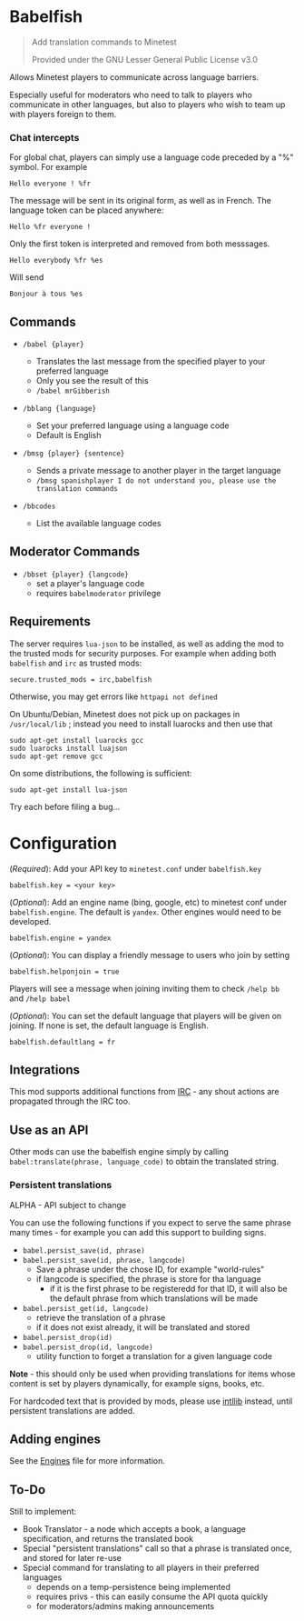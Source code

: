 # Babelfish

> Add translation commands to Minetest
>
> Provided under the GNU Lesser General Public License v3.0

Allows Minetest players to communicate across language barriers.

Especially useful for moderators who need to talk to players who communicate in other languages, but also to players who wish to team up with players foreign to them.

### Chat intercepts

For global chat, players can simply use a language code preceded by a "%" symbol. For example

	Hello everyone ! %fr

The message will be sent in its original form, as well as in French. The language token can be placed anywhere:

	Hello %fr everyone !

Only the first token is interpreted and removed from both messsages.

	Hello everybody %fr %es

Will send

	Bonjour à tous %es


## Commands

* `/babel {player}`
	* Translates the last message from the specified player to your preferred language
	* Only you see the result of this
	* `/babel mrGibberish`

* `/bblang {language}`
	* Set your preferred language using a language code
	* Default is English

* `/bmsg {player} {sentence}`
	* Sends a private message to another player in the target language
	* `/bmsg spanishplayer I do not understand you, please use the translation commands`

* `/bbcodes`
	* List the available language codes

## Moderator Commands

* `/bbset {player} {langcode}`
	* set a player's language code
	* requires `babelmoderator` privilege

## Requirements

The server requires `lua-json` to be installed, as well as adding the mod to the trusted mods for security purposes. For example when adding both `babelfish` and `irc` as trusted mods:

	secure.trusted_mods = irc,babelfish

Otherwise, you may get errors like `httpapi not defined`

On Ubuntu/Debian, Minetest does not pick up on packages in `/usr/local/lib` ; instead you need to install luarocks and then use that

	sudo apt-get install luarocks gcc
	sudo luarocks install luajson
	sudo apt-get remove gcc

On some distributions, the following is sufficient:

	sudo apt-get install lua-json

Try each before filing a bug...

# Configuration

(*Required*): Add your API key to `minetest.conf` under `babelfish.key`

	babelfish.key = <your key>

(*Optional*): Add an engine name (bing, google, etc) to minetest conf under `babelfish.engine`. The default is `yandex`. Other engines would need to be developed.

	babelfish.engine = yandex

(*Optional*): You can display a friendly message to users who join by setting

	babelfish.helponjoin = true

Players will see a message when joining inviting them to check `/help bb` and `/help babel`

(*Optional*): You can set the default language that players will be given on joining. If none is set, the default language is English.

	babelfish.defaultlang = fr

## Integrations

This mod supports additional functions from [IRC](https://github.com/minetest-mods/irc) - any shout actions are propagated through the IRC too.

## Use as an API

Other mods can use the babelfish engine simply by calling `babel:translate(phrase, language_code)` to obtain the translated string.

### Persistent translations

ALPHA - API subject to change

You can use the following functions if you expect to serve the same phrase many times - for example you can add this support to building signs.

* `babel.persist_save(id, phrase)`
* `babel.persist_save(id, phrase, langcode)`
	* Save a phrase under the chose ID, for example "world-rules"
	* if langcode is specified, the phrase is store for tha language
		* if it is the first phrase to be registeredd for that ID, it will also be the default phrase from which translations will be made
* `babel.persist_get(id, langcode)`
	* retrieve the translation of a phrase
	* if it does not exist already, it will be translated and stored
* `babel.persist_drop(id)`
* `babel.persist_drop(id, langcode)`
	* utility function to forget a translation for a given language code

**Note** - this should only be used when providing translations for items whose content is set by players dynamically, for example signs, books, etc.

For hardcoded text that is provided by mods, please use [intllib](https://github.com/minetest-mods/intllib) instead, until persistent translations are added.

## Adding engines

See the [Engines](Engines.md) file for more information.

## To-Do

Still to implement:

* Book Translator - a node which accepts a book, a language specification, and returns the translated book
* Special "persistent translations" call so that a phrase is translated once, and stored for later re-use
* Special command for translating to all players in their preferred languages
	* depends on a temp-persistence being implemented
	* requires privs - this can easily consume the API quota quickly
	* for moderators/admins making announcements
